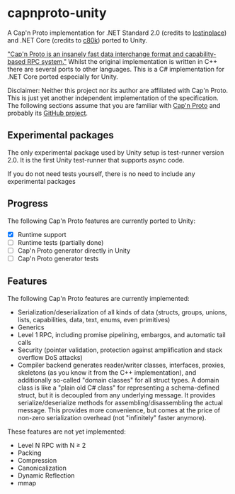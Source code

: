 # capnproto-unity

A Cap'n Proto implementation for .NET Standard 2.0 (credits to [lostinplace](https://github.com/lostinplace)) and .NET Core (credits to [c80k](https://github.com/c80k)) ported to Unity.

["Cap'n Proto is an insanely fast data interchange format and capability-based RPC system."](https://capnproto.org/) Whilst the original implementation is written in C++ there are several ports to other languages. This is a C# implementation for .NET Core ported especially for Unity.

Disclaimer: Neither this project nor its author are affiliated with Cap'n Proto. This is just yet another independent implementation of the specification. The following sections assume that you are familiar with [Cap'n Proto](https://capnproto.org/) and probably its [GitHub project](https://github.com/capnproto/capnproto).

## Experimental packages

The only experimental package used by Unity setup is test-runner version 2.0. It is the first Unity test-runner that supports async code.

If you do not need tests yourself, there is no need to include any experimental packages

## Progress

The following Cap'n Proto features are currently ported to Unity:

 - [x] Runtime support
 - [ ] Runtime tests (partially done)
 - [ ] Cap'n Proto generator directly in Unity
 - [ ] Cap'n Proto generator tests

## Features

The following Cap'n Proto features are currently implemented:
- Serialization/deserialization of all kinds of data (structs, groups, unions, lists, capabilities, data, text, enums, even primitives)
- Generics
- Level 1 RPC, including promise pipelining, embargos, and automatic tail calls
- Security (pointer validation, protection against amplification and stack overflow DoS attacks)
- Compiler backend generates reader/writer classes, interfaces, proxies, skeletons (as you know it from the C++ implementation), and additionally so-called "domain classes" for all struct types. A domain class is like a "plain old C# class" for representing a schema-defined struct, but it is decoupled from any underlying message. It provides serialize/deserialize methods for assembling/disassembling the actual message. This provides more convenience, but comes at the price of non-zero serialization overhead (not "infinitely" faster anymore).

These features are not yet implemented:
- Level N RPC with N ≥ 2
- Packing
- Compression
- Canonicalization
- Dynamic Reflection
- mmap
